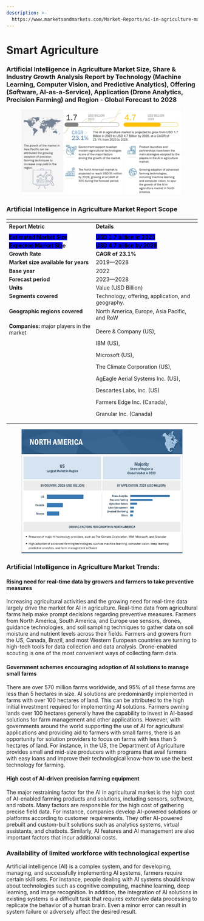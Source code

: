 ```yaml
---
description: >-
  https://www.marketsandmarkets.com/Market-Reports/ai-in-agriculture-market-159957009.html
---
```


# Smart Agriculture

### Artificial Intelligence in Agriculture Market Size, Share & Industry Growth Analysis Report by Technology (Machine Learning, Computer Vision, and Predictive Analytics), Offering (Software, AI-as-a-Service), Application (Drone Analytics, Precision Farming) and Region - Global Forecast to 2028

<figure><img src="../.gitbook/assets/image.png" alt=""><figcaption></figcaption></figure>

### Artificial Intelligence in Agriculture Market Report Scope

<table data-header-hidden><thead><tr><th valign="top"></th><th valign="top"></th></tr></thead><tbody><tr><td valign="top"><strong>Report Metric</strong></td><td valign="top"><strong>Details</strong></td></tr><tr><td valign="top"></td><td valign="top"></td></tr><tr><td valign="top"><mark style="background-color:blue;"><strong>Estimated Market Size</strong></mark></td><td valign="top"><mark style="background-color:blue;"><strong>USD 1.7 billion in 2023</strong></mark></td></tr><tr><td valign="top"><mark style="background-color:blue;"><strong>Expected Market Siz</strong></mark><strong>e</strong></td><td valign="top"><mark style="background-color:blue;"><strong>USD 4.7 billion by 2028</strong></mark></td></tr><tr><td valign="top"><strong>Growth Rate</strong></td><td valign="top"><strong>CAGR of 23.1%</strong></td></tr><tr><td valign="top"><strong>Market size available for years</strong></td><td valign="top">2019—2028</td></tr><tr><td valign="top"><strong>Base year</strong></td><td valign="top">2022</td></tr><tr><td valign="top"><strong>Forecast period</strong></td><td valign="top">2023—2028</td></tr><tr><td valign="top"><strong>Units</strong></td><td valign="top">Value (USD Billion)</td></tr><tr><td valign="top"><strong>Segments covered</strong></td><td valign="top">Technology, offering, application, and geography.</td></tr><tr><td valign="top"><strong>Geographic regions covered</strong></td><td valign="top">North America, Europe, Asia Pacific, and RoW</td></tr><tr><td valign="top"><strong>Companies:</strong> major players in the market</td><td valign="top"><p>Deere &#x26; Company (US), </p><p>IBM (US), </p><p>Microsoft (US), </p><p>The Climate Corporation (US), </p><p>AgEagle Aerial Systems Inc. (US), </p><p>Descartes Labs, Inc. (US) </p><p></p><p>Farmers Edge Inc. (Canada), </p><p>Granular Inc. (Canada)</p></td></tr></tbody></table>

<figure><img src="../.gitbook/assets/image (49).png" alt=""><figcaption></figcaption></figure>

###

### Artificial Intelligence in Agriculture Market Trends:

#### Rising need for real-time data by growers and farmers to take preventive measures

Increasing agricultural activities and the growing need for real-time data largely drive the market for AI in agriculture. Real-time data from agricultural farms help make prompt decisions regarding preventive measures. Farmers from North America, South America, and Europe use sensors, drones, guidance technologies, and soil sampling techniques to gather data on soil moisture and nutrient levels across their fields. Farmers and growers from the US, Canada, Brazil, and most Western European countries are turning to high-tech tools for data collection and data analysis. Drone-enabled scouting is one of the most convenient ways of collecting farm data.

#### Government schemes encouraging adoption of AI solutions to manage small farms

There are over 570 million farms worldwide, and 95% of all these farms are less than 5 hectares in size. AI solutions are predominantly implemented in farms with over 100 hectares of land. This can be attributed to the high initial investment required for implementing AI solutions. Farmers owning lands over 100 hectares generally have the capability to invest in AI-based solutions for farm management and other applications. However, with governments around the world supporting the use of AI for agricultural applications and providing aid to farmers with small farms, there is an opportunity for solution providers to focus on farms with less than 5 hectares of land. For instance, in the US, the Department of Agriculture provides small and mid-size producers with programs that avail farmers with easy loans and improve their technological know-how to use the best technology for farming.

#### High cost of AI-driven precision farming equipment

The major restraining factor for the AI in agricultural market is the high cost of AI-enabled farming products and solutions, including sensors, software, and robots. Many factors are responsible for the high cost of gathering precise field data. For instance, companies develop AI-powered solutions or platforms according to customer requirements. They offer AI-powered prebuilt and custom-built solutions such as analytics systems, virtual assistants, and chatbots. Similarly, AI features and AI management are also important factors that incur additional costs.

### Availability of limited workforce with technological expertise

Artificial intelligence (AI) is a complex system, and for developing, managing, and successfully implementing AI systems, farmers require certain skill sets. For instance, people dealing with AI systems should know about technologies such as cognitive computing, machine learning, deep learning, and image recognition. In addition, the integration of AI solutions in existing systems is a difficult task that requires extensive data processing to replicate the behavior of a human brain. Even a minor error can result in system failure or adversely affect the desired result.
